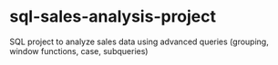 # sql-sales-analysis-project
SQL project to analyze sales data using advanced queries (grouping, window functions, case, subqueries)
